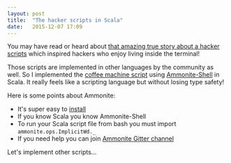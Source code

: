 ```yaml
---
layout: post
title:  "The hacker scripts in Scala"
date:   2015-12-07 17:09
---
```


You may have read or heard about [that amazing true story about a hacker scripts](https://github.com/NARKOZ/hacker-scripts) which inspired hackers who enjoy living inside the terminal!

<!--more-->

Those scripts are implemented in other languages by the community as well. So I implemented the [coffee machine script](https://github.com/NARKOZ/hacker-scripts/blob/master/scala/fucking-coffee.scala) using [Ammonite-Shell](http://lihaoyi.github.io/Ammonite/#GettingAmmonite-Shell) in Scala. It really feels like a scripting language but without losing type safety!

Here is some points about Ammonite:

* It's super easy to [install](http://lihaoyi.github.io/Ammonite/#GettingAmmonite-Shell)
* If you know Scala you know Ammonite-Shell
* To run your Scala script file from bash you must import `ammonite.ops.ImplicitWd._`
* If you need help you can join [Ammonite Gitter channel](https://gitter.im/lihaoyi/Ammonite)

Let's implement other scripts...